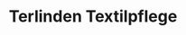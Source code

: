---
title: "Terlinden Textilpflege"
url: /zuerich/terlinden-textilpflege-etzelstrasse/
shop: Wäscherei
---